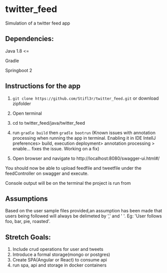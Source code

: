 # twitter_feed
Simulation of a twitter feed app

## Dependencies:

Java 1.8 <=

Gradle

Springboot 2

## Instructions for the app
1. ```git clone https://github.com/Stifl3r/twitter_feed.git```
 or download zipfolder

2. Open terminal

3. cd to twitter_feed/java/twitter_feed

4. run ```gradle build``` then ```gradle bootrun```
(Known issues with annotation processing when running the app in terminal. Enabling it in IDE IntellJ preferences> build, execution deployment> annotation processing > enable... fixes the issue. Working on a fix)

5. Open browser and navigate to http://localhost:8080/swagger-ui.html#/

You should now be able to upload feedfile and tweetfile under the feedController on swagger and execute.

Console output will be on the terminal the project is run from

## Assumptions 
Based on the user sample files provided,an assumption has been made that users being followed will always be delimeted by ',' and ' '. Eg: 'User follows foo, bar, pie, roasted'.

## Stretch Goals:

1. Include crud operations for user and tweets
2. Introduce a formal storage(mongo or postgres)
3. Create SPA(Angular or React) to consume api
4. run spa, api and storage in docker containers

